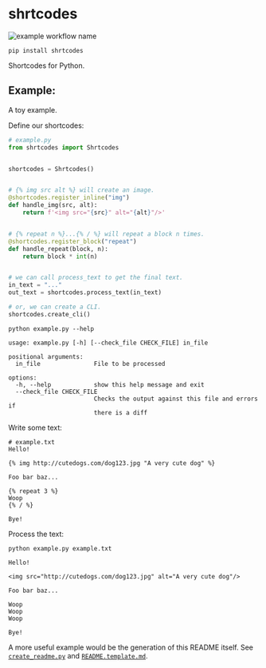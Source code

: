 # shrtcodes

![example workflow name](https://github.com/Peter554/shrtcodes/workflows/CI/badge.svg)

`pip install shrtcodes`

Shortcodes for Python.

## Example:

A toy example.

Define our shortcodes:

```py
# example.py
from shrtcodes import Shrtcodes


shortcodes = Shrtcodes()


# {% img src alt %} will create an image.
@shortcodes.register_inline("img")
def handle_img(src, alt):
    return f'<img src="{src}" alt="{alt}"/>'


# {% repeat n %}...{% / %} will repeat a block n times.
@shortcodes.register_block("repeat")
def handle_repeat(block, n):
    return block * int(n)


# we can call process_text to get the final text.
in_text = "..."
out_text = shortcodes.process_text(in_text)

# or, we can create a CLI.
shortcodes.create_cli()

```

```
python example.py --help
```

```
usage: example.py [-h] [--check_file CHECK_FILE] in_file

positional arguments:
  in_file               File to be processed

options:
  -h, --help            show this help message and exit
  --check_file CHECK_FILE
                        Checks the output against this file and errors if
                        there is a diff

```

Write some text:

```
# example.txt
Hello!

{% img http://cutedogs.com/dog123.jpg "A very cute dog" %}

Foo bar baz...

{% repeat 3 %}
Woop
{% / %}

Bye!
```

Process the text:

```
python example.py example.txt
```

```
Hello!

<img src="http://cutedogs.com/dog123.jpg" alt="A very cute dog"/>

Foo bar baz...

Woop
Woop
Woop

Bye!
```

A more useful example would be the generation of this README itself.
See [`create_readme.py`](/.make_readme.py) and [`README.template.md`](/.README.template.md).
